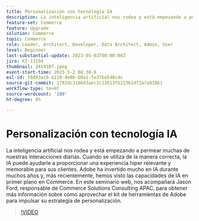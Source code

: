 ```yaml
---
title: Personalización con tecnología IA
description: La inteligencia artificial nos rodea y está empezando a permear muchas de nuestras interacciones diarias. Cuando se utiliza de la manera correcta, la IA puede ayudarle a proporcionar una experiencia hiper relevante y memorable para sus clientes. Adobe ha invertido mucho en IA durante muchos años y, más recientemente, hemos visto las capacidades de IA en primer plano en Commerce. En este seminario web, nos acompañará Jason Ford, responsable de Commerce Solutions Consulting APAC, para obtener más información sobre cómo aprovechar el kit de herramientas de Adobe para impulsar su estrategia de personalización.
feature-set: Commerce
feature: Upgrade
solution: Commerce
topic: Commerce
role: Leader, Architect, Developer, Data Architect, Admin, User
level: Beginner
last-substantial-update: 2023-05-03T00:00:00Z
jira: KT-13194
thumbnail: 3419107.jpeg
event-start-time: 2023-5-2 08:30-8
exl-id: f8493ac6-e218-4e86-b0a1-fe37ba548cdc
source-git-commit: 1792dc318643aec2c12613f621361d72a7a918b1
workflow-type: tm+mt
source-wordcount: '180'
ht-degree: 0%

---
```


# Personalización con tecnología IA

La inteligencia artificial nos rodea y está empezando a permear muchas de nuestras interacciones diarias. Cuando se utiliza de la manera correcta, la IA puede ayudarle a proporcionar una experiencia hiper relevante y memorable para sus clientes. Adobe ha invertido mucho en IA durante muchos años y, más recientemente, hemos visto las capacidades de IA en primer plano en Commerce. En este seminario web, nos acompañará Jason Ford, responsable de Commerce Solutions Consulting APAC, para obtener más información sobre cómo aprovechar el kit de herramientas de Adobe para impulsar su estrategia de personalización.

>[!VIDEO](https://video.tv.adobe.com/v/3419107/?learn=on)
